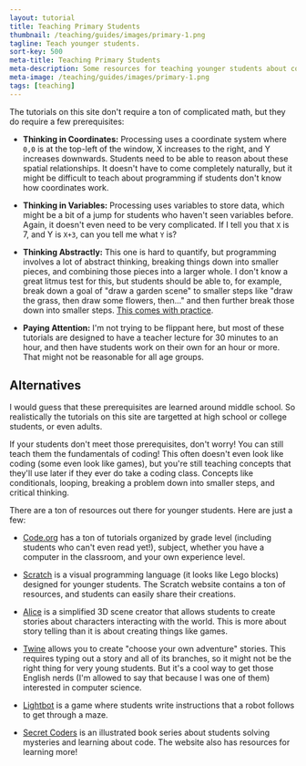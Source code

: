 ```yaml
---
layout: tutorial
title: Teaching Primary Students
thumbnail: /teaching/guides/images/primary-1.png
tagline: Teach younger students.
sort-key: 500
meta-title: Teaching Primary Students
meta-description: Some resources for teaching younger students about code!
meta-image: /teaching/guides/images/primary-1.png
tags: [teaching]
---
```


The tutorials on this site don't require a ton of complicated math, but they do require a few prerequisites:

- **Thinking in Coordinates:** Processing uses a coordinate system where `0,0` is at the top-left of the window, X increases to the right, and Y increases downwards. Students need to be able to reason about these spatial relationships. It doesn't have to come completely naturally, but it might be difficult to teach about programming if students don't know how coordinates work.

- **Thinking in Variables:** Processing uses variables to store data, which might be a bit of a jump for students who haven't seen variables before. Again, it doesn't even need to be very complicated. If I tell you that `X` is 7, and Y is `X+3`, can you tell me what `Y` is?

- **Thinking Abstractly:** This one is hard to quantify, but programming involves a lot of abstract thinking, breaking things down into smaller pieces, and combining those pieces into a larger whole. I don't know a great litmus test for this, but students should be able to, for example, break down a goal of "draw a garden scene" to smaller steps like "draw the grass, then draw some flowers, then..." and then further break those down into smaller steps. [This comes with practice](/tutorials/how-to/program).

- **Paying Attention:** I'm not trying to be flippant here, but most of these tutorials are designed to have a teacher lecture for 30 minutes to an hour, and then have students work on their own for an hour or more. That might not be reasonable for all age groups.

## Alternatives

I would guess that these prerequisites are learned around middle school. So realistically the tutorials on this site are targetted at high school or college students, or even adults.

If your students don't meet those prerequisites, don't worry! You can still teach them the fundamentals of coding! This often doesn't even look like coding (some even look like games), but you're still teaching concepts that they'll use later if they ever do take a coding class. Concepts like conditionals, looping, breaking a problem down into smaller steps, and critical thinking.

There are a ton of resources out there for younger students. Here are just a few:

- [Code.org](https://code.org/learn) has a ton of tutorials organized by grade level (including students who can't even read yet!), subject, whether you have a computer in the classroom, and your own experience level.

- [Scratch](https://scratch.mit.edu/) is a visual programming language (it looks like Lego blocks) designed for younger students. The Scratch website contains a ton of resources, and students can easily share their creations.

- [Alice](http://www.alice.org/index.php) is a simplified 3D scene creator that allows students to create stories about characters interacting with the world. This is more about story telling than it is about creating things like games.

- [Twine](https://twinery.org/) allows you to create "choose your own adventure" stories. This requires typing out a story and all of its branches, so it might not be the right thing for very young students. But it's a cool way to get those English nerds (I'm allowed to say that because I was one of them) interested in computer science.

- [Lightbot](http://lightbot.com/) is a game where students write instructions that a robot follows to get through a maze.

- [Secret Coders](http://www.secret-coders.com/) is an illustrated book series about students solving mysteries and learning about code. The website also has resources for learning more!


